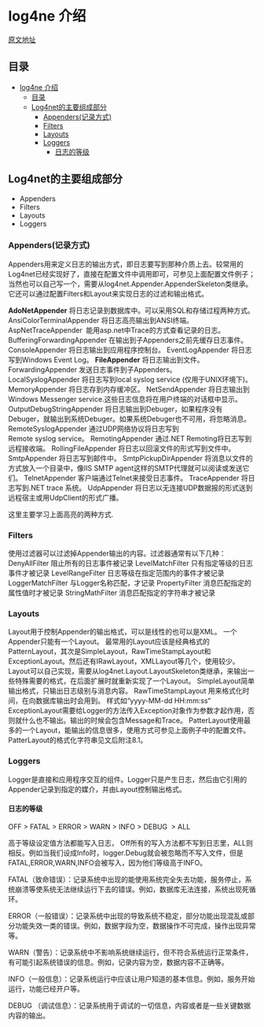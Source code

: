 # log4ne 介绍
[原文地址](http://www.cnblogs.com/jiajinyi/p/5884930.html)
## 目录
<!-- TOC -->

- [log4ne 介绍](#log4ne-%E4%BB%8B%E7%BB%8D)
    - [目录](#%E7%9B%AE%E5%BD%95)
    - [Log4net的主要组成部分](#log4net%E7%9A%84%E4%B8%BB%E8%A6%81%E7%BB%84%E6%88%90%E9%83%A8%E5%88%86)
        - [Appenders(记录方式)](#appenders%E8%AE%B0%E5%BD%95%E6%96%B9%E5%BC%8F)
        - [Filters](#filters)
        - [Layouts](#layouts)
        - [Loggers](#loggers)
            - [日志的等级](#%E6%97%A5%E5%BF%97%E7%9A%84%E7%AD%89%E7%BA%A7)

<!-- /TOC -->
## Log4net的主要组成部分
* Appenders
* Filters
* Layouts
* Loggers
### Appenders(记录方式)
Appenders用来定义日志的输出方式，即日志要写到那种介质上去。较常用的Log4net已经实现好了，直接在配置文件中调用即可，可参见上面配置文件例子；当然也可以自己写一个，需要从log4net.Appender.AppenderSkeleton类继承。它还可以通过配置Filters和Layout来实现日志的过滤和输出格式。

**AdoNetAppender** 将日志记录到数据库中。可以采用SQL和存储过程两种方式。
AnsiColorTerminalAppender 将日志高亮输出到ANSI终端。
AspNetTraceAppender  能用asp.net中Trace的方式查看记录的日志。
BufferingForwardingAppender 在输出到子Appenders之前先缓存日志事件。
ConsoleAppender 将日志输出到应用程序控制台。
EventLogAppender 将日志写到Windows Event Log。
**FileAppender** 将日志输出到文件。
ForwardingAppender 发送日志事件到子Appenders。
LocalSyslogAppender 将日志写到local syslog service (仅用于UNIX环境下)。
MemoryAppender 将日志存到内存缓冲区。
NetSendAppender 将日志输出到Windows Messenger service.这些日志信息将在用户终端的对话框中显示。
OutputDebugStringAppender 将日志输出到Debuger，如果程序没有Debuger，就输出到系统Debuger。如果系统Debuger也不可用，将忽略消息。
RemoteSyslogAppender 通过UDP网络协议将日志写到Remote syslog service。
RemotingAppender 通过.NET Remoting将日志写到远程接收端。
RollingFileAppender 将日志以回滚文件的形式写到文件中。
SmtpAppender 将日志写到邮件中。
SmtpPickupDirAppender 将消息以文件的方式放入一个目录中，像IIS SMTP agent这样的SMTP代理就可以阅读或发送它们。
TelnetAppender 客户端通过Telnet来接受日志事件。
TraceAppender 将日志写到.NET trace 系统。
UdpAppender 将日志以无连接UDP数据报的形式送到远程宿主或用UdpClient的形式广播。

这里主要学习上面高亮的两种方式.

### Filters
使用过滤器可以过滤掉Appender输出的内容。过滤器通常有以下几种：
DenyAllFilter 阻止所有的日志事件被记录
LevelMatchFilter 只有指定等级的日志事件才被记录
LevelRangeFilter 日志等级在指定范围内的事件才被记录
LoggerMatchFilter 与Logger名称匹配，才记录
PropertyFilter 消息匹配指定的属性值时才被记录
StringMathFilter 消息匹配指定的字符串才被记录

### Layouts
Layout用于控制Appender的输出格式，可以是线性的也可以是XML。
一个Appender只能有一个Layout。
最常用的Layout应该是经典格式的PatternLayout，其次是SimpleLayout，RawTimeStampLayout和ExceptionLayout。然后还有IRawLayout，XMLLayout等几个，使用较少。Layout可以自己实现，需要从log4net.Layout.LayoutSkeleton类继承，来输出一些特殊需要的格式，在后面扩展时就重新实现了一个Layout。
SimpleLayout简单输出格式，只输出日志级别与消息内容。
RawTimeStampLayout 用来格式化时间，在向数据库输出时会用到。
样式如“yyyy-MM-dd HH:mm:ss“
ExceptionLayout需要给Logger的方法传入Exception对象作为参数才起作用，否则就什么也不输出。输出的时候会包含Message和Trace。
PatterLayout使用最多的一个Layout，能输出的信息很多，使用方式可参见上面例子中的配置文件。PatterLayout的格式化字符串见文后附注8.1。

### Loggers
Logger是直接和应用程序交互的组件。Logger只是产生日志，然后由它引用的Appender记录到指定的媒介，并由Layout控制输出格式。

#### 日志的等级
OFF > FATAL > ERROR > WARN > INFO > DEBUG  > ALL 

高于等级设定值方法都能写入日志， Off所有的写入方法都不写到日志里，ALL则相反。例如当我们设成Info时，logger.Debug就会被忽略而不写入文件，但是FATAL,ERROR,WARN,INFO会被写入，因为他们等级高于INFO。

FATAL（致命错误）：记录系统中出现的能使用系统完全失去功能，服务停止，系统崩溃等使系统无法继续运行下去的错误。例如，数据库无法连接，系统出现死循环。

ERROR（一般错误）：记录系统中出现的导致系统不稳定，部分功能出现混乱或部分功能失效一类的错误。例如，数据字段为空，数据操作不可完成，操作出现异常等。

WARN（警告）：记录系统中不影响系统继续运行，但不符合系统运行正常条件，有可能引起系统错误的信息。例如，记录内容为空，数据内容不正确等。

INFO（一般信息）：记录系统运行中应该让用户知道的基本信息。例如，服务开始运行，功能已经开户等。

DEBUG （调试信息）：记录系统用于调试的一切信息，内容或者是一些关键数据内容的输出。